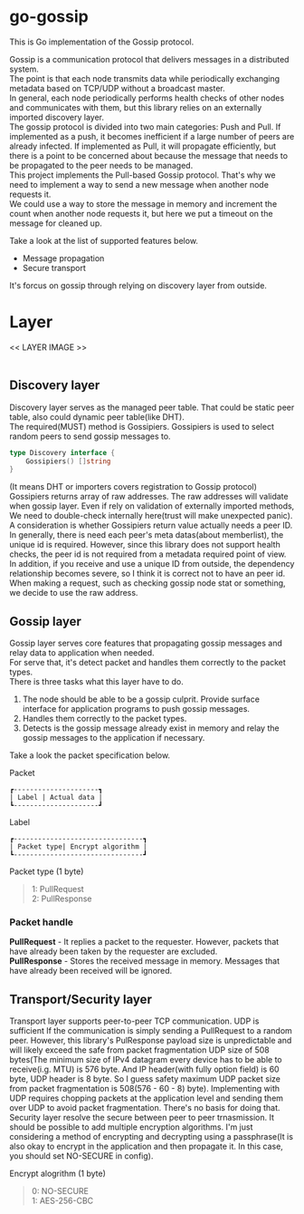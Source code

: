 # go-gossip
This is Go implementation of the Gossip protocol.<br>


Gossip is a communication protocol that delivers messages in a distributed system. <br>
The point is that each node transmits data while periodically exchanging metadata based on TCP/UDP without a broadcast master. <br>
In general, each node periodically performs health checks of other nodes and communicates with them, but this library relies on an externally imported discovery layer. <br>
The gossip protocol is divided into two main categories: Push and Pull. If implemented as a push, it becomes inefficient if a large number of peers are already infected. If implemented as Pull, it will propagate efficiently, but there is a point to be concerned about because the message that needs to be propagated to the peer needs to be managed. <br>
This project implements the Pull-based Gossip protocol. That's why we need to implement a way to send a new message when another node requests it. <br>
We could use a way to store the message in memory and increment the count when another node requests it, but here we put a timeout on the message for  cleaned up. <br>

Take a look at the list of supported features below. <br>

- Message propagation
- Secure transport

It's forcus on gossip through relying on discovery layer from outside.


# Layer
<< LAYER IMAGE >> <br><br>
## Discovery layer
Discovery layer serves as the managed peer table. That could be static peer table, also could dynamic peer table(like DHT). <br>
The required(MUST) method is Gossipiers. Gossipiers is used to select random peers to send gossip messages to. <br>

```go
type Discovery interface {
	Gossipiers() []string
}
```
(It means DHT or importers covers registration to Gossip protocol) <br>
Gossipiers returns array of raw addresses. The raw addresses will validate when gossip layer. Even if rely on validation of externally imported methods, We need to double-check internally here(trust will make unexpected panic).<br>
A consideration is whether Gossipiers return value actually needs a peer ID. <br>
In generally, there is need each peer's meta datas(about memberlist), the unique id is required. However, since this library does not support health checks, the peer id is not required from a metadata required point of view. <br>
In addition, if you receive and use a unique ID from outside, the dependency relationship becomes severe, so I think it is correct not to have an peer id. <br>
When making a request, such as checking gossip node stat or something, we decide to use the raw address.

## Gossip layer
Gossip layer serves core features that propagating gossip messages and relay data to application when needed. <br>
For serve that, it's detect packet and handles them correctly to the packet types. <br>
There is three tasks what this layer have to do. <br>

1. The node should be able to be a gossip culprit. Provide surface interface for application programs to push gossip messages.
2. Handles them correctly to the packet types.
3. Detects is the gossip message already exist in memory and relay the gossip messages to the application if necessary.

Take a look the packet specification below. <br>

Packet<br>
```
┏---------------------┓
| Label | Actual data |
┗---------------------┛
```

Label
```
┏--------------------------------┓
| Packet type| Encrypt algorithm | 
┗--------------------------------┛
```
Packet type (1 byte) <br>
> 1: PullRequest <br>
> 2: PullResponse <br>

### Packet handle
<b>PullRequest</b> - It replies a packet to the requester. However, packets that have already been taken by the requester are excluded. <br>
<b>PullResponse</b> - Stores the received message in memory. Messages that have already been received will be ignored. <br>


## Transport/Security layer
Transport layer supports peer-to-peer TCP communication. UDP is sufficient If the communication is simply sending a PullRequest to a random peer. However, this library's PulResponse payload size is unpredictable and will likely exceed the safe from packet fragmentation UDP size of 508 bytes(The minimum size of IPv4 datagram every device has to be able to receive(i.g. MTU) is 576 byte. And IP header(with fully option field) is 60 byte, UDP header is 8 byte. So I guess safety maximum UDP packet size from packet fragmentation is 508(576 - 60 - 8) byte). Implementing with UDP requires chopping packets at the application level and sending them over UDP to avoid packet fragmentation. There's no basis for doing that. <br>
Security layer resolve the secure between peer to peer trnasmission. It should be possible to add multiple encryption algorithms. I'm just considering a method of encrypting and decrypting using a passphrase(It is also okay to encrypt in the application and then propagate it. In this case, you should set NO-SECURE in config). <br>

Encrypt alogrithm (1 byte) <br>
> 0: NO-SECURE <br>
> 1: AES-256-CBC <br>
